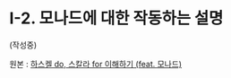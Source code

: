 # I-2. 모나드에 대한 작동하는 설명

(작성중)

원본 : [하스켈 do, 스칼라 for 이해하기 (feat. 모나드)](https://gall.dcinside.com/mgallery/board/view/?id=github&no=34860)


